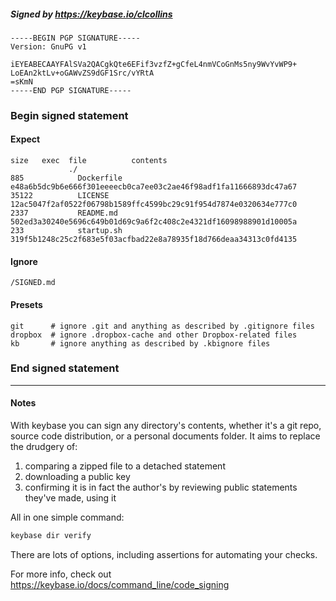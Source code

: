##### Signed by https://keybase.io/clcollins
```
-----BEGIN PGP SIGNATURE-----
Version: GnuPG v1

iEYEABECAAYFAlSVa2QACgkQte6EFif3vzfZ+gCfeL4nmVCoGnMs5ny9WvYvWP9+
LoEAn2ktLv+oGAWvZS9dGF1Src/vYRtA
=sKmN
-----END PGP SIGNATURE-----

```

<!-- END SIGNATURES -->

### Begin signed statement 

#### Expect

```
size   exec  file          contents                                                        
             ./                                                                            
885            Dockerfile  e48a6b5dc9b6e666f301eeeecb0ca7ee03c2ae46f98adf1fa11666893dc47a67
35122          LICENSE     12ac5047f2af0522f06798b1589ffc4599bc29c91f954d7874e0320634e777c0
2337           README.md   502ed3a30240e5696c649b01d69c9a6f2c408c2e4321df16098988901d10005a
233            startup.sh  319f5b1248c25c2f683e5f03acfbad22e8a78935f18d766deaa34313c0fd4135
```

#### Ignore

```
/SIGNED.md
```

#### Presets

```
git      # ignore .git and anything as described by .gitignore files
dropbox  # ignore .dropbox-cache and other Dropbox-related files    
kb       # ignore anything as described by .kbignore files          
```

<!-- summarize version = 0.0.9 -->

### End signed statement

<hr>

#### Notes

With keybase you can sign any directory's contents, whether it's a git repo,
source code distribution, or a personal documents folder. It aims to replace the drudgery of:

  1. comparing a zipped file to a detached statement
  2. downloading a public key
  3. confirming it is in fact the author's by reviewing public statements they've made, using it

All in one simple command:

```bash
keybase dir verify
```

There are lots of options, including assertions for automating your checks.

For more info, check out https://keybase.io/docs/command_line/code_signing